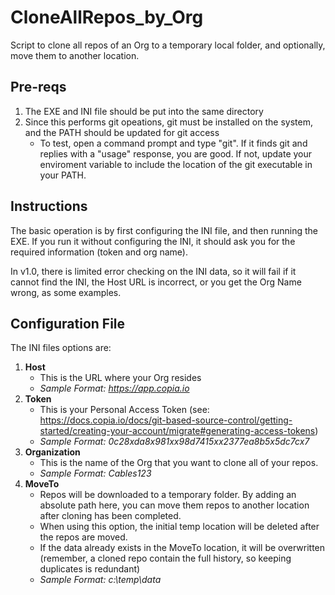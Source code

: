 # CloneAllRepos_by_Org
Script to clone all repos of an Org to a temporary local folder, and optionally, move them to another location.

## Pre-reqs
1. The EXE and INI file should be put into the same directory
2. Since this performs git opeations, git must be installed on the system, and the PATH should be updated for git access
	* To test, open a command prompt and type "git".  If it finds git and replies with a "usage" response, you are good.  If not, update your enviroment variable to include the location of the git executable in your PATH.

## Instructions
The basic operation is by first configuring the INI file, and then running the EXE.  If you run it without configuring the INI, it should ask you for the required information (token and org name).  

In v1.0, there is limited error checking on the INI data, so it will fail if it cannot find the INI, the Host URL is incorrect, or you get the Org Name wrong, as some examples.

## Configuration File
The INI files options are:

1. **Host**
    * This is the URL where your Org resides
	* *Sample Format: https://app.copia.io*
2. **Token**
    * This is your Personal Access Token (see: https://docs.copia.io/docs/git-based-source-control/getting-started/creating-your-account/migrate#generating-access-tokens)
	* *Sample Format: 0c28xda8x981xx98d7415xx2377ea8b5x5dc7cx7*
3. **Organization**
    * This is the name of the Org that you want to clone all of your repos.
	* *Sample Format: Cables123*
4. **MoveTo**
    * Repos will be downloaded to a temporary folder.  By adding an absolute path here, you can move them repos to another location after cloning has been completed.  
    * When using this option, the initial temp location will be deleted after the repos are moved.
    * If the data already exists in the MoveTo location, it will be overwritten (remember, a cloned repo contain the full history, so keeping duplicates is redundant)
	* *Sample Format: c:\temp\data*